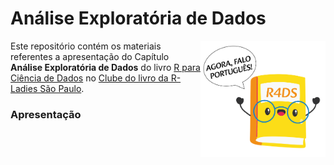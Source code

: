 

<style>
&#10;* {
  box-sizing: border-box;
}
&#10;h1, h2, h3{
  color: #9f2d44
}
&#10;/*link*/
a {
  color: #9f2d44;
  font-style: italic;
}
&#10;/*bold*/
b, strong {
  color: #9f2d44;
}
&#10;</style>

# Análise Exploratória de Dados

<img src="figs/livro.png" align="right" width="200px"/>

Este repositório contém os materiais referentes a apresentação do
Capítulo **Análise Exploratória de Dados** do livro [R para Ciência de
Dados](https://pt.r4ds.hadley.nz) no [Clube do livro da R-Ladies São
Paulo](https://github.com/R-Ladies-Sao-Paulo/2024-clube-do-livro-r4ds).

### Apresentação
